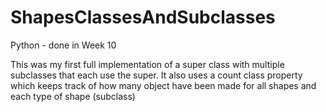 # ShapesClassesAndSubclasses
Python - done in Week 10

This was my first full implementation of a super class with multiple subclasses that each use the super.
It also uses a count class property which keeps track of how many object have been made for all shapes and each type of shape (subclass)
